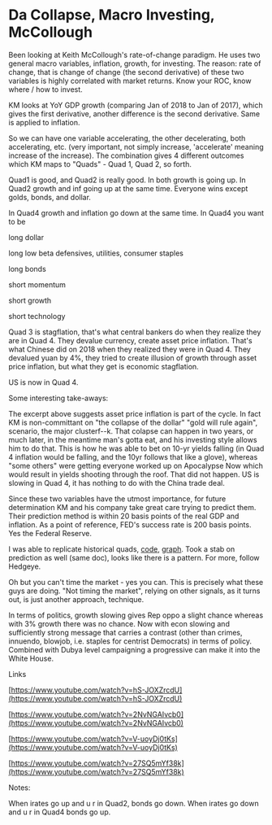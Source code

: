 # Da Collapse, Macro Investing, McCollough

Been looking at Keith McCollough's rate-of-change paradigm. He uses
two general macro variables, inflation, growth, for investing. The
reason: rate of change, that is change of change (the second
derivative) of these two variables is highly correlated with market
returns. Know your ROC, know where / how to invest.

KM looks at YoY GDP growth (comparing Jan of 2018 to Jan of 2017),
which gives the first derivative, another difference is the second
derivative. Same is applied to inflation.

So we can have one variable accelerating, the other decelerating, both
accelerating, etc. (very important, not simply increase, 'accelerate'
meaning increase of the increase). The combination gives 4 different
outcomes which KM maps to "Quads" - Quad 1, Quad 2, so forth.

Quad1 is good, and Quad2 is really good. In both growth is going
up. In Quad2 growth and inf going up at the same time. Everyone wins
except golds, bonds, and dollar.

In Quad4 growth and inflation go down at the same time. In Quad4 you want to be

long dollar

long low beta defensives, utilities, consumer staples

long bonds

short momentum

short growth

short technology

Quad 3 is stagflation, that's what central bankers do when they
realize they are in Quad 4.  They devalue currency, create asset price
inflation.  That's what Chinese did on 2018 when they realized they
were in Quad 4. They devalued yuan by 4%, they tried to create
illusion of growth through asset price inflation, but what they get is
economic stagflation.

US is now in Quad 4. 

Some interesting take-aways:

The excerpt above suggests asset price inflation is part of the
cycle. In fact KM is non-committant on "the collapse of the dollar"
"gold will rule again", scenario, the major clusterf--k. That colapse
can happen in two years, or much later, in the meantime man's gotta
eat, and his investing style allows him to do that. This is how he was
able to bet on 10-yr yields falling (in Quad 4 inflation would be
falling, and the 10yr follows that like a glove), whereas "some
others" were getting everyone worked up on Apocalypse Now which would
result in yields shooting through the roof. That did not happen. US is
slowing in Quad 4, it has nothing to do with the China trade deal.

Since these two variables have the utmost importance, for future
determination KM and his company take great care trying to predict
them. Their prediction method is within 20 basis points of the real
GDP and inflation. As a point of reference, FED's success rate is 200
basis points. Yes the Federal Reserve.

I was able to replicate historical quads, [code](quads.md),
[graph](quads.png). Took a stab on prediction as well (same doc),
looks like there is a pattern. For more, follow Hedgeye.

Oh but you can't time the market - yes you can. This is precisely what
these guys are doing. "Not timing the market", relying on other
signals, as it turns out, is just another approach, technique. 

In terms of politics, growth slowing gives Rep oppo a slight chance
whereas with 3% growth there was no chance. Now with econ slowing and
sufficiently strong message that carries a contrast (other than
crimes, innuendo, blowjob, i.e. staples for centrist Democrats) in
terms of policy. Combined with Dubya level campaigning a progressive
can make it into the White House.

Links

[https://www.youtube.com/watch?v=hS-JOXZrcdU](https://www.youtube.com/watch?v=hS-JOXZrcdU)

[https://www.youtube.com/watch?v=2NvNGAIvcb0](https://www.youtube.com/watch?v=2NvNGAIvcb0)

[https://www.youtube.com/watch?v=V-uoyDj0tKs](https://www.youtube.com/watch?v=V-uoyDj0tKs)

[https://www.youtube.com/watch?v=27SQ5mYf38k](https://www.youtube.com/watch?v=27SQ5mYf38k)

Notes:

When irates go up and u r in Quad2, bonds go down. When irates go down
and u r in Quad4 bonds go up. 






